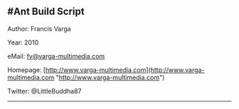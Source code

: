 #Ant Build Script
-------------------------

Author: Francis Varga

Year: 2010

eMail: fv@varga-multimedia.com

Homepage: [http://www.varga-multimedia.com](http://www.varga-multimedia.com "http://www.varga-multimedia.com")

Twitter: @LittleBuddha87

-------------------------